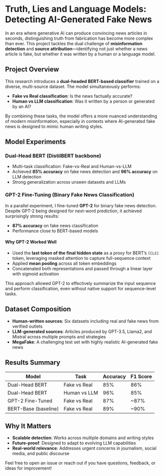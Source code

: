 # Truth, Lies and Language Models: Detecting AI-Generated Fake News

In an era where generative AI can produce convincing news articles in seconds, distinguishing truth from fabrication has become more complex than ever. This project tackles the dual challenge of **misinformation detection** and **source attribution**—identifying not just whether a news article is fake, but whether it was written by a human or a language model.

## Project Overview

This research introduces a **dual-headed BERT-based classifier** trained on a diverse, multi-source dataset. The model simultaneously performs:
- **Fake vs Real classification**: Is the news factually accurate?
- **Human vs LLM classification**: Was it written by a person or generated by an AI?

By combining these tasks, the model offers a more nuanced understanding of modern misinformation, especially in contexts where AI-generated fake news is designed to mimic human writing styles.

## Model Experiments

### Dual-Head BERT (DistilBERT backbone)
- Multi-task classification: Fake-vs-Real and Human-vs-LLM
- Achieved **85% accuracy** on fake news detection and **96% accuracy** on LLM detection
- Strong generalization across unseen datasets and LLMs

### GPT-2 Fine-Tuning (Binary Fake News Classification)
In a parallel experiment, I fine-tuned **GPT-2** for binary fake news detection. Despite GPT-2 being designed for next-word prediction, it achieved surprisingly strong results:
- **87% accuracy** on fake news classification
- Performance close to BERT-based models

#### Why GPT-2 Worked Well
- Used the **last token of the final hidden state** as a proxy for BERT’s `[CLS]` token, leveraging masked attention to capture full-sequence context
- Applied **mean pooling** across all token embeddings
- Concatenated both representations and passed through a linear layer with sigmoid activation

This approach allowed GPT-2 to effectively summarize the input sequence and perform classification, even without native support for sequence-level tasks.

## Dataset Composition

- **Human-written sources**: Six datasets including real and fake news from verified outlets
- **LLM-generated sources**: Articles produced by GPT-3.5, Llama2, and Mistral across multiple prompts and strategies
- **MegaFake**: A challenging test set with highly realistic AI-generated fake news

## Results Summary

| Model              | Task               | Accuracy | F1 Score |
|-------------------|--------------------|----------|----------|
| Dual-Head BERT     | Fake vs Real       | 85%      | 86%      |
| Dual-Head BERT     | Human vs LLM       | 96%      | 85%      |
| GPT-2 Fine-Tuned   | Fake vs Real       | 87%      | ~87%     |
| BERT-Base (baseline)| Fake vs Real      | 89%      | ~90%     |

## Why It Matters

- **Scalable detection**: Works across multiple domains and writing styles
- **Future-proof**: Designed to adapt to evolving LLM capabilities
- **Real-world relevance**: Addresses urgent concerns in journalism, social media, and public discourse

Feel free to open an issue or reach out if you have questions, feedback, or ideas for improvement!
